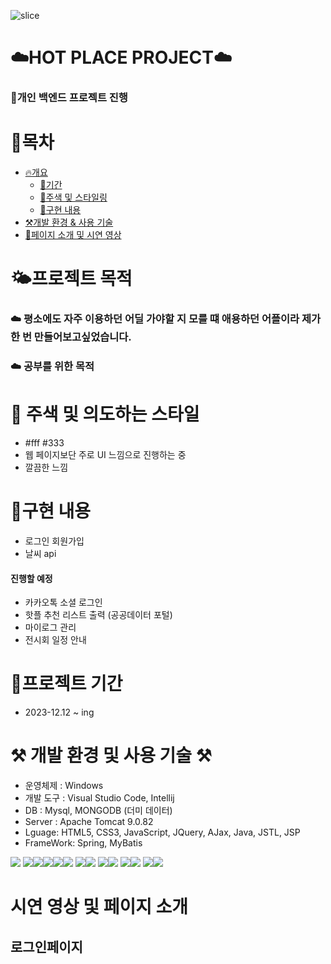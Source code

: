 ![slice](https://capsule-render.vercel.app/api?type=slice&color=gradient&height=200&text=☁️Hot%20Place&fontAlign=70)

# ☁️HOT PLACE PROJECT☁️
### 📌개인 백엔드 프로젝트 진행

# 📑목차

- [🔥개요](#프로젝트-목적)
  - [🔎기간](#프로젝트-기간)
  - [🩷주색 및 스타일링](#-주색-및-의도하는-스타일)
  - [🫠구현 내용](#구현-내용)
- [⚒️개발 환경 & 사용 기술](#-개발-환경-및-사용-기술-)
- [📝페이지 소개 및 시연 영상](#시연-영상-및-페이지-소개)

# 🌤️프로젝트 목적

### ☁️ 평소에도 자주 이용하던 어딜 가야할 지 모를 떄 애용하던 어플이라 제가 한 번 만들어보고싶었습니다.
### ☁️ 공부를 위한 목적

# 🩷 주색 및 의도하는 스타일
- #fff #333
- 웹 페이지보단 주로 UI 느낌으로 진행하는 중
- 깔끔한 느낌

# 🫠구현 내용
- 로그인 회원가입
- 날씨 api
#### 진행할 예정
- 카카오톡 소셜 로그인
- 핫플 추천 리스트 출력 (공공데이터 포털)
- 마이로그 관리
- 전시회 일정 안내

# 🔎프로젝트 기간

- 2023-12.12 ~ ing

# ⚒️ 개발 환경 및 사용 기술 ⚒️

- 운영체제 : Windows
- 개발 도구 : Visual Studio Code, Intellij
- DB : Mysql, MONGODB (더미 데이터)
- Server : Apache Tomcat 9.0.82
- Lguage: HTML5, CSS3, JavaScript, JQuery, AJax, Java, JSTL, JSP
- FrameWork: Spring, MyBatis

<img src="https://img.shields.io/badge/html5-E34F26?style=for-the-badge&logo=html5&logoColor=white"> <img src="https://img.shields.io/badge/css-1572B6?style=for-the-badge&logo=css3&logoColor=white"><img src="https://img.shields.io/badge/javascript-F7DF1E?style=for-the-badge&logo=javascript&logoColor=black"><img src="https://img.shields.io/badge/oracle-F80000?style=for-the-badge&logo=oracle&logoColor=white"><img src="https://img.shields.io/badge/mysql-4479A1?style=for-the-badge&logo=mysql&logoColor=white"><img src="https://img.shields.io/badge/Jquery-white?style=for-the-badge&logo=Jquery&logoColor=blue">
<img src="https://img.shields.io/badge/mongoDB-47A248?style=for-the-badge&logo=MongoDB&logoColor=white"><img src="https://img.shields.io/badge/github-181717?style=for-the-badge&logo=github&logoColor=white">
<img src="https://img.shields.io/badge/java-007396?style=for-the-badge&logo=java&logoColor=white"><img src="https://img.shields.io/badge/intelijidea-181717?style=for-the-badge&logo=intellijidea&logoColor=white">
<img src="https://img.shields.io/badge/Visual_Studio_Code-white?style=for-the-badge&logo=visual%20studio%20code&logoColor=blue"><img src="https://img.shields.io/badge/apache tomcat-F8DC75?style=for-the-badge&logo=apachetomcat&logoColor=white">
<img src="https://img.shields.io/badge/Github-black?style=for-the-badge&logo=github&logoColor=purple"><img src="https://img.shields.io/badge/Spring-green?style=for-the-badge&logo=Spring&logoColor=white">

# 시연 영상 및 페이지 소개

## 로그인페이지 


